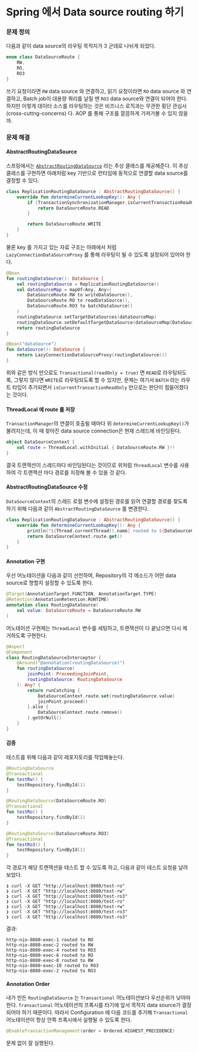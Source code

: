 # Spring 에서 Data source routing 하기

### 문제 정의

다음과 같이 data source의 라우팅 목적지가 3 군데로 나뉘게 되었다.

```kotlin
enum class DataSourceRoute {
    RW,
    RO,
    RO3
}
```

쓰기 요청이라면 `RW` data source 와 연결하고, 읽기 요청이라면 `RO` data source 와 연결하고, Batch job이 대용량 쿼리를 날릴 땐 `RO3` data source와 연결이 되어야 한다. 하지만 이렇게 데이터 소스를 라우팅하는 것은 비즈니스 로직과는 무관한 횡단 관심사(cross-cuttng-concerns) 다. AOP 를 통해 구조를 깔끔하게 가져가볼 수 있지 않을까.

### 문제 해결

#### AbstractRoutingDataSource

스프링에서는 [`AbstractRoutingDataSource`](https://docs.spring.io/spring-framework/docs/current/javadoc-api/org/springframework/jdbc/datasource/lookup/AbstractRoutingDataSource.html) 라는 추상 클래스를 제공해준다. 이 추상 클래스를 구현하면 아래처럼 key 기반으로 런타임에 동적으로 연결할 data source를 결정할 수 있다.

```kotlin
class ReplicationRoutingDataSource : AbstractRoutingDataSource() {
    override fun determineCurrentLookupKey(): Any {
        if (TransactionSynchronizationManager.isCurrentTransactionReadOnly()) {
            return DataSourceRoute.READ
        }

        return DataSourceRoute.WRITE
    }
}
```

물론 key 를 가지고 있는 자료 구조는 아래에서 처럼 `LazyConnectionDataSourceProxy` 를 통해 라우팅이 될 수 있도록 설정되어 있어야 한다.

```kotlin
@Bean
fun routingDataSource(): DataSource {
    val routingDataSource = ReplicationRoutingDataSource()
    val dataSourceMap = mapOf<Any, Any>(
        DataSourceRoute.RW to writeDataSource(),
        DataSourceRoute.RO to readDataSource(),
        DataSourceRoute.RO3 to batchDataSource()
    )
    routingDataSource.setTargetDataSources(dataSourceMap)
    routingDataSource.setDefaultTargetDataSource(dataSourceMap[DataSourceRoute.RW]!!)
    return routingDataSource
}

@Bean("dataSource")
fun dataSource(): DataSource {
    return LazyConnectionDataSourceProxy(routingDataSource())
}
```

위와 같은 방식 만으로도 `Transactional(readOnly = true)` 면 `READ`로 라우팅되도록, 그렇지 않다면 `WRITE`로 라우팅되도록 할 수 있지만, 문제는 여기서 `BATCH` 라는 라우트 타입이 추가되면서 `isCurrentTransactionReadOnly` 만으로는 판단이 힘들어졌다는 것이다.

#### ThreadLocal 에 route 를 저장

`TransactionManager`의 연결이 호출될 때마다 위 `determineCurrentLookupKey()`가 불려지는데, 이 때 찾아진 data source connection은 현재 스레드에 바인딩된다.

```kotlin
object DataSourceContext {
    val route = ThreadLocal.withInitial { DataSourceRoute.RW }!!
}
```

결국 트랜잭션이 스레드마다 바인딩된다는 것이므로 위처럼 `ThreadLocal` 변수를 사용하여 각 트랜잭션 마다 경로를 지정해 볼 수 있을 것 같다.

#### AbstractRoutingDataSource 수정

`DataSourceContext`의 스레드 로컬 변수에 설정된 경로를 읽어 연결할 경로를 찾도록 하기 위해 다음과 같이 `AbstractRoutingDataSource` 를 변경한다.

```kotlin
class ReplicationRoutingDataSource : AbstractRoutingDataSource() {
    override fun determineCurrentLookupKey(): Any {
        println("${Thread.currentThread().name} routed to ${DataSourceContext.route.get()}")
        return DataSourceContext.route.get()
    }
}
```

#### Annotation 구현

우선 어노테이션을 다음과 같이 선언하여, Repository의 각 메소드가 어떤 data source로 향할지 설정할 수 있도록 한다.

```kotlin
@Target(AnnotationTarget.FUNCTION, AnnotationTarget.TYPE)
@Retention(AnnotationRetention.RUNTIME)
annotation class RoutingDataSource(
    val value: DataSourceRoute = DataSourceRoute.RW
)
```

어노테이션 구현체는 `ThreadLocal` 변수를 세팅하고, 트랜잭션이 다 끝났으면 다시 제거하도록 구현한다.

```kotlin
@Aspect
@Component
class RoutingDataSourceInterceptor {
    @Around("@annotation(routingDataSource)")
    fun routingDataSource(
        joinPoint: ProceedingJoinPoint,
        routingDataSource: RoutingDataSource
    ): Any? {
        return runCatching {
            DataSourceContext.route.set(routingDataSource.value)
            joinPoint.proceed()
        }.also {
            DataSourceContext.route.remove()
        }.getOrNull()
    }
}
```

#### 검증

테스트를 위해 다음과 같이 레포지토리를 작업해놓는다.

```kotlin
@RoutingDataSource
@Transactional
fun testRw() {
    testRepository.findById(1)
}

@RoutingDataSource(DataSourceRoute.RO)
@Transactional
fun testRo() {
    testRepository.findById(1)
}

@RoutingDataSource(DataSourceRoute.RO3)
@Transactional
fun testRo3() {
    testRepository.findById(1)
}
```

각 경로가 해당 트랜잭션을 테스트 할 수 있도록 하고, 다음과 같이 테스트 요청을 날려보았다.

```
❯ curl -X GET "http://localhost:8080/test-ro"
❯ curl -X GET "http://localhost:8080/test-rw"
❯ curl -X GET "http://localhost:8080/test-ro3"
❯ curl -X GET "http://localhost:8080/test-ro"
❯ curl -X GET "http://localhost:8080/test-rw"
❯ curl -X GET "http://localhost:8080/test-ro3"
❯ curl -X GET "http://localhost:8080/test-ro3"
```

결과:

```
http-nio-8080-exec-1 routed to RO
http-nio-8080-exec-2 routed to RW
http-nio-8080-exec-4 routed to RO3
http-nio-8080-exec-6 routed to RO
http-nio-8080-exec-8 routed to RW
http-nio-8080-exec-10 routed to RO3
http-nio-8080-exec-2 routed to RO3
```

#### Annotation Order

내가 만든 `RoutingDataSource` 는 `Transactional` 어노테이션보다 우선순위가 낮아야 한다. `Transactional` 어노테이션의 프록시를 타기에 앞서 목적지 data source가 결정되어야 하기 때문이다. 따라서 Configuration 에 다음 코드를 추가해 `Transactional` 어노테이션이 항상 안쪽 프록시에서 실행될 수 있도록 한다.

```kotlin
@EnableTransactionManagement(order = Ordered.HIGHEST_PRECEDENCE)
```

문제 없이 잘 실행된다.
